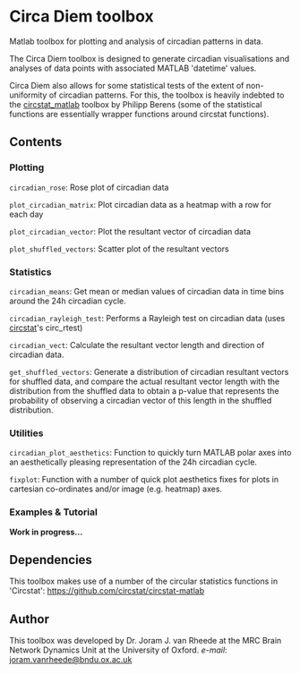 # Circa Diem toolbox
Matlab toolbox for plotting and analysis of circadian patterns in data.
 
The Circa Diem toolbox is designed to generate circadian visualisations and analyses of data points with associated MATLAB 'datetime' values.

Circa Diem also allows for some statistical tests of the extent of non-uniformity of circadian patterns. For this, the toolbox is heavily indebted to the [circstat_matlab](https://github.com/circstat/circstat-matlab) toolbox by Philipp Berens (some of the statistical functions are essentially wrapper functions around circstat functions).

## Contents



### Plotting

`circadian_rose`: Rose plot of circadian data

`plot_circadian_matrix`: Plot circadian data as a heatmap with a row for each day

`plot_circadian_vector`: Plot the resultant vector of circadian data

`plot_shuffled_vectors`: Scatter plot of the resultant vectors 

### Statistics

`circadian_means`: Get mean or median values of circadian data in time bins around the 24h circadian cycle.

`circadian_rayleigh_test`: Performs a Rayleigh test on circadian data (uses [circstat](https://github.com/circstat/circstat-matlab)'s circ_rtest)

`circadian_vect`: Calculate the resultant vector length and direction of circadian data.

`get_shuffled_vectors`: Generate a distribution of circadian resultant vectors for shuffled data, and compare the actual resultant vector length with the distribution from the shuffled data to obtain a p-value that represents the probability of observing a circadian vector of this length in the shuffled distribution.

### Utilities

`circadian_plot_aesthetics`: Function to quickly turn MATLAB polar axes into an aesthetically pleasing representation of the 24h circadian cycle.

`fixplot`: Function with a number of quick plot aesthetics fixes for plots in cartesian co-ordinates and/or image (e.g. heatmap) axes.

### Examples & Tutorial

**Work in progress...**


## Dependencies
This toolbox makes use of a number of the circular statistics functions in 'Circstat':
https://github.com/circstat/circstat-matlab

## Author
This toolbox was developed by Dr. Joram J. van Rheede at the MRC Brain Network Dynamics Unit at the University of Oxford.
*e-mail*: joram.vanrheede@bndu.ox.ac.uk
